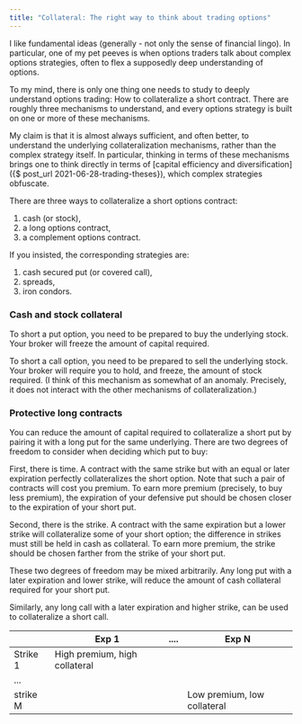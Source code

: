 ```yaml
---
title: "Collateral: The right way to think about trading options"
---
```


I like fundamental ideas (generally - not only the sense of financial lingo). In particular, one of my pet peeves is when options traders talk about complex options strategies, often to flex a supposedly deep understanding of options.

To my mind, there is only one thing one needs to study to deeply understand options trading: How to collateralize a short contract. There are roughly three mechanisms to understand, and every options strategy is built on one or more of these mechanisms. 

My claim is that it is almost always sufficient, and often better, to understand the underlying collateralization mechanisms, rather than the complex strategy itself. In particular, thinking in terms of these mechanisms brings one to think directly in terms of [capital efficiency and diversification]({$ post_url 2021-06-28-trading-theses}), which complex strategies obfuscate.

There are three ways to collateralize a short options contract:

1. cash (or stock),
2. a long options contract,
3. a complement options contract.

If you insisted, the corresponding strategies are:

1. cash secured put (or covered call),
2. spreads,
3. iron condors.


### Cash and stock collateral

To short a put option, you need to be prepared to buy the underlying stock. Your broker will freeze the amount of capital required.

To short a call option, you need to be prepared to sell the underlying stock. Your broker will require you to hold, and freeze, the amount of stock required. (I think of this mechanism as somewhat of an anomaly. Precisely, it does not interact with the other mechanisms of collateralization.)

### Protective long contracts

You can reduce the amount of capital required to collateralize a short put by pairing it with a long put for the same underlying. There are two degrees of freedom to consider when deciding which put to buy:

First, there is time. A contract with the same strike but with an equal or later expiration perfectly collateralizes the short option. Note that such a pair of contracts will cost you premium. To earn more premium (precisely, to buy less premium), the expiration of your defensive put should be chosen closer to the expiration of your short put.

Second, there is the strike. A contract with the same expiration but a lower strike will collateralize some of your short option; the difference in strikes must still be held in cash as collateral. To earn more premium, the strike should be chosen farther from the strike of your short put.

These two degrees of freedom may be mixed arbitrarily. Any long put with a later expiration and lower strike, will reduce the amount of cash collateral required for your short put.

Similarly, any long call with a later expiration and higher strike, can be used to collateralize a short call. 

|      | Exp 1 |  .... | Exp N |
| ----------- | ----------- | ----------- | ----------- |
| Strike 1      | High premium, high collateral    |
| ...   |         |
| strike M   |         | | Low premium, low collateral |



